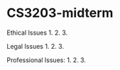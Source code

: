 # CS3203-midterm

Ethical Issues
  1. 
  2. 
  3.
  
Legal Issues 
  1. 
  2. 
  3. 
  
Professional Issues:
  1. 
  2. 
  3. 
